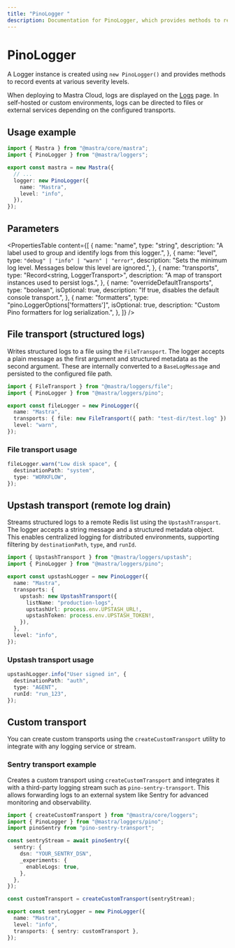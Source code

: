 ```yaml
---
title: "PinoLogger "
description: Documentation for PinoLogger, which provides methods to record events at various severity levels.
---
```


# PinoLogger

A Logger instance is created using `new PinoLogger()` and provides methods to record events at various severity levels.

When deploying to Mastra Cloud, logs are displayed on the [Logs](/docs/mastra-cloud/dashboard#logs) page. In self-hosted or custom environments, logs can be directed to files or external services depending on the configured transports.

## Usage example

```typescript filename="src/mastra/index.ts" showLineNumbers copy
import { Mastra } from "@mastra/core/mastra";
import { PinoLogger } from "@mastra/loggers";

export const mastra = new Mastra({
  // ...
  logger: new PinoLogger({
    name: "Mastra",
    level: "info",
  }),
});
```

## Parameters

<PropertiesTable
content={[
{
name: "name",
type: "string",
description: "A label used to group and identify logs from this logger.",
},
{
name: "level",
type: `"debug" | "info" | "warn" | "error"`,
description: "Sets the minimum log level. Messages below this level are ignored.",
},
{
name: "transports",
type: "Record<string, LoggerTransport>",
description: "A map of transport instances used to persist logs.",
},
{
name: "overrideDefaultTransports",
type: "boolean",
isOptional: true,
description: "If true, disables the default console transport.",
},
{
name: "formatters",
type: "pino.LoggerOptions['formatters']",
isOptional: true,
description: "Custom Pino formatters for log serialization.",
},
]}
/>

## File transport (structured logs)

Writes structured logs to a file using the `FileTransport`. The logger accepts a plain message as the first argument and structured metadata as the second argument. These are internally converted to a `BaseLogMessage` and persisted to the configured file path.

```typescript filename="src/mastra/loggers/file-transport.ts" showLineNumbers copy
import { FileTransport } from "@mastra/loggers/file";
import { PinoLogger } from "@mastra/loggers/pino";

export const fileLogger = new PinoLogger({
  name: "Mastra",
  transports: { file: new FileTransport({ path: "test-dir/test.log" }) },
  level: "warn",
});
```

### File transport usage

```typescript showLineNumbers copy
fileLogger.warn("Low disk space", {
  destinationPath: "system",
  type: "WORKFLOW",
});
```

## Upstash transport (remote log drain)

Streams structured logs to a remote Redis list using the `UpstashTransport`. The logger accepts a string message and a structured metadata object. This enables centralized logging for distributed environments, supporting filtering by `destinationPath`, `type`, and `runId`.

```typescript filename="src/mastra/loggers/upstash-transport.ts" showLineNumbers copy
import { UpstashTransport } from "@mastra/loggers/upstash";
import { PinoLogger } from "@mastra/loggers/pino";

export const upstashLogger = new PinoLogger({
  name: "Mastra",
  transports: {
    upstash: new UpstashTransport({
      listName: "production-logs",
      upstashUrl: process.env.UPSTASH_URL!,
      upstashToken: process.env.UPSTASH_TOKEN!,
    }),
  },
  level: "info",
});
```

### Upstash transport usage

```typescript showLineNumbers copy
upstashLogger.info("User signed in", {
  destinationPath: "auth",
  type: "AGENT",
  runId: "run_123",
});
```

## Custom transport

You can create custom transports using the `createCustomTransport` utility to integrate with any logging service or stream.

### Sentry transport example

Creates a custom transport using `createCustomTransport` and integrates it with a third-party logging stream such as `pino-sentry-transport`. This allows forwarding logs to an external system like Sentry for advanced monitoring and observability.

```typescript filename="src/mastra/loggers/sentry-transport.ts" showLineNumbers copy
import { createCustomTransport } from "@mastra/core/loggers";
import { PinoLogger } from "@mastra/loggers/pino";
import pinoSentry from "pino-sentry-transport";

const sentryStream = await pinoSentry({
  sentry: {
    dsn: "YOUR_SENTRY_DSN",
    _experiments: {
      enableLogs: true,
    },
  },
});

const customTransport = createCustomTransport(sentryStream);

export const sentryLogger = new PinoLogger({
  name: "Mastra",
  level: "info",
  transports: { sentry: customTransport },
});
```
